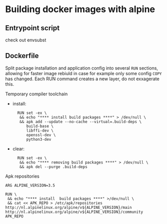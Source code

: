 Building docker images with alpine
==================================
Entrypoint script
-----------------

check out envsubst

Dockerfile
----------

Split package installation and application config into several `RUN` sections,
allowing for faster image rebiuld in case for example only some config `COPY`
has changed. Each RUN command creates a new layer, do not exxagerate this.


Temporary compiler toolchain  

* install: 

        RUN set -ex \
         && echo "**** install build packages ****" > /dev/null \
         && apk add --update --no-cache --virtual=.build-deps \
            build-base \
            libffi-dev \
            openssl-dev \
            python3-dev 

* clear:

        RUN set -ex \
         && echo "**** removing build packages ****" > /dev/null \
         && apk del --purge .build-deps 

Apk repositories

    ARG ALPINE_VERSION=3.5

    RUN \
     && echo "**** install  build packages ****" >/dev/null \
     && cat << APK_REPO > /etc/apk/repositories
    http://nl.alpinelinux.org/alpine/v${ALPINE_VERSION}/main
    http://nl.alpinelinux.org/alpine/v${ALPINE_VERSION}/community
    APK_REPO 

